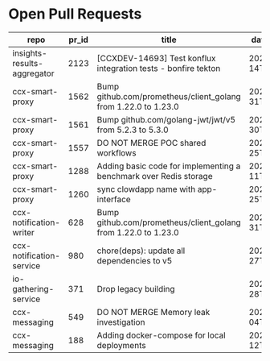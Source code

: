 # Open Pull Requests
repo | pr_id | title | date_created | url | author | ci_status
---|---|---|---|---|---|---
insights-results-aggregator | 2123 | [CCXDEV-14693] Test konflux integration tests - bonfire tekton | 2025-03-14T10:36:51Z | https://github.com/RedHatInsights/insights-results-aggregator/pull/2123 | matysek | failed
ccx-smart-proxy | 1562 | Bump github.com/prometheus/client_golang from 1.22.0 to 1.23.0 | 2025-07-31T17:31:49Z | https://github.com/RedHatInsights/insights-results-smart-proxy/pull/1562 | app/dependabot | failed
ccx-smart-proxy | 1561 | Bump github.com/golang-jwt/jwt/v5 from 5.2.3 to 5.3.0 | 2025-07-30T18:00:38Z | https://github.com/RedHatInsights/insights-results-smart-proxy/pull/1561 | app/dependabot | failed
ccx-smart-proxy | 1557 | DO NOT MERGE POC shared workflows | 2025-07-25T10:22:18Z | https://github.com/RedHatInsights/insights-results-smart-proxy/pull/1557 | Jakub007d | failed
ccx-smart-proxy | 1288 | Adding basic code for implementing a benchmark over Redis storage | 2024-07-11T11:22:59Z | https://github.com/RedHatInsights/insights-results-smart-proxy/pull/1288 | joselsegura | failed
ccx-smart-proxy | 1260 | sync clowdapp name with app-interface | 2024-04-25T13:10:25Z | https://github.com/RedHatInsights/insights-results-smart-proxy/pull/1260 | matysek | ok
ccx-notification-writer | 628 | Bump github.com/prometheus/client_golang from 1.22.0 to 1.23.0 | 2025-07-31T14:36:17Z | https://github.com/RedHatInsights/ccx-notification-writer/pull/628 | app/dependabot | failed
ccx-notification-service | 980 | chore(deps): update all dependencies to v5 | 2025-07-27T14:25:46Z | https://github.com/RedHatInsights/ccx-notification-service/pull/980 | app/red-hat-konflux | failed
io-gathering-service | 371 | Drop legacy building | 2025-03-28T12:35:04Z | https://github.com/RedHatInsights/insights-operator-gathering-conditions-service/pull/371 | ikerreyes | failed
ccx-messaging | 549 | DO NOT MERGE Memory leak investigation | 2025-07-04T08:58:59Z | https://github.com/RedHatInsights/insights-ccx-messaging/pull/549 | Jakub007d | failed
ccx-messaging | 188 | Adding docker-compose for local deployments | 2024-04-12T07:36:51Z | https://github.com/RedHatInsights/insights-ccx-messaging/pull/188 | joselsegura | ok

